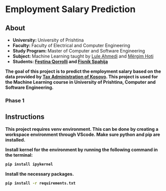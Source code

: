 # Employment Salary Prediction

## About

- <strong>University: </strong>University of Prishtina
- <strong>Faculty: </strong>Faculty of Electrical and Computer Engineering
- <strong>Study Program: </strong>Master of Computer and Software Engineering
- <strong>Subject: </strong>Machine Learning taught by [Lule Ahmedi](https://staff.uni-pr.edu/profile/luleahmedi) and [Mërgim Hoti](https://staff.uni-pr.edu/profile/m%C3%ABrgimhoti)
- <strong>Students: [Festina Qorrolli](https://github.com/festinaqorrolli) and [Fisnik Spahija](https://github.com/Fisinik/)

The goal of this project is to predict the employment salary based on the data provided by [Tax Administration of Kosovo](https://www.atk-ks.org/en/open-data/). This project is used for the Machine Learning course in University of Prishtina, Computer and Software Engineering.

### Phase 1

## Instructions

This project requires venv environment. This can be done by creating a workspace environment through VScode. Make sure python and pip are installed.

Install kernel for the environment by running the following command in the terminal:

```bash
pip install ipykernel
```

Install the necessary packages.

```bash
pip install -r requirements.txt
```
